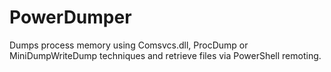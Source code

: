 # PowerDumper
Dumps process memory using Comsvcs.dll, ProcDump or MiniDumpWriteDump techniques and retrieve files via PowerShell remoting.
